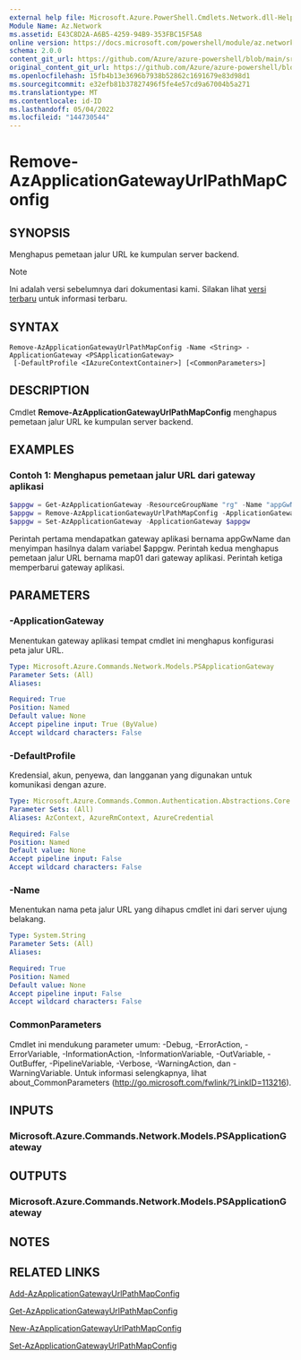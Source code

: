 ```yaml
---
external help file: Microsoft.Azure.PowerShell.Cmdlets.Network.dll-Help.xml
Module Name: Az.Network
ms.assetid: E43C8D2A-A6B5-4259-94B9-353FBC15F5A8
online version: https://docs.microsoft.com/powershell/module/az.network/remove-azapplicationgatewayurlpathmapconfig
schema: 2.0.0
content_git_url: https://github.com/Azure/azure-powershell/blob/main/src/Network/Network/help/Remove-AzApplicationGatewayUrlPathMapConfig.md
original_content_git_url: https://github.com/Azure/azure-powershell/blob/main/src/Network/Network/help/Remove-AzApplicationGatewayUrlPathMapConfig.md
ms.openlocfilehash: 15fb4b13e3696b7938b52862c1691679e83d98d1
ms.sourcegitcommit: e32efb81b37827496f5fe4e57cd9a67004b5a271
ms.translationtype: MT
ms.contentlocale: id-ID
ms.lasthandoff: 05/04/2022
ms.locfileid: "144730544"
---
```

# Remove-AzApplicationGatewayUrlPathMapConfig

## SYNOPSIS
Menghapus pemetaan jalur URL ke kumpulan server backend.

> [!NOTE]
>Ini adalah versi sebelumnya dari dokumentasi kami. Silakan lihat [versi terbaru](/powershell/module/az.network/remove-azapplicationgatewayurlpathmapconfig) untuk informasi terbaru.

## SYNTAX

```
Remove-AzApplicationGatewayUrlPathMapConfig -Name <String> -ApplicationGateway <PSApplicationGateway>
 [-DefaultProfile <IAzureContextContainer>] [<CommonParameters>]
```

## DESCRIPTION
Cmdlet **Remove-AzApplicationGatewayUrlPathMapConfig** menghapus pemetaan jalur URL ke kumpulan server backend.

## EXAMPLES

### Contoh 1: Menghapus pemetaan jalur URL dari gateway aplikasi
```powershell
$appgw = Get-AzApplicationGateway -ResourceGroupName "rg" -Name "appGwName"
$appgw = Remove-AzApplicationGatewayUrlPathMapConfig -ApplicationGateway $appgw -Name "map01"
$appgw = Set-AzApplicationGateway -ApplicationGateway $appgw
```

Perintah pertama mendapatkan gateway aplikasi bernama appGwName dan menyimpan hasilnya dalam variabel $appgw.
Perintah kedua menghapus pemetaan jalur URL bernama map01 dari gateway aplikasi.
Perintah ketiga memperbarui gateway aplikasi.

## PARAMETERS

### -ApplicationGateway
Menentukan gateway aplikasi tempat cmdlet ini menghapus konfigurasi peta jalur URL.

```yaml
Type: Microsoft.Azure.Commands.Network.Models.PSApplicationGateway
Parameter Sets: (All)
Aliases:

Required: True
Position: Named
Default value: None
Accept pipeline input: True (ByValue)
Accept wildcard characters: False
```

### -DefaultProfile
Kredensial, akun, penyewa, dan langganan yang digunakan untuk komunikasi dengan azure.

```yaml
Type: Microsoft.Azure.Commands.Common.Authentication.Abstractions.Core.IAzureContextContainer
Parameter Sets: (All)
Aliases: AzContext, AzureRmContext, AzureCredential

Required: False
Position: Named
Default value: None
Accept pipeline input: False
Accept wildcard characters: False
```

### -Name
Menentukan nama peta jalur URL yang dihapus cmdlet ini dari server ujung belakang.

```yaml
Type: System.String
Parameter Sets: (All)
Aliases:

Required: True
Position: Named
Default value: None
Accept pipeline input: False
Accept wildcard characters: False
```

### CommonParameters
Cmdlet ini mendukung parameter umum: -Debug, -ErrorAction, -ErrorVariable, -InformationAction, -InformationVariable, -OutVariable, -OutBuffer, -PipelineVariable, -Verbose, -WarningAction, dan -WarningVariable. Untuk informasi selengkapnya, lihat about_CommonParameters (http://go.microsoft.com/fwlink/?LinkID=113216).

## INPUTS

### Microsoft.Azure.Commands.Network.Models.PSApplicationGateway

## OUTPUTS

### Microsoft.Azure.Commands.Network.Models.PSApplicationGateway

## NOTES

## RELATED LINKS

[Add-AzApplicationGatewayUrlPathMapConfig](./Add-AzApplicationGatewayUrlPathMapConfig.md)

[Get-AzApplicationGatewayUrlPathMapConfig](./Get-AzApplicationGatewayUrlPathMapConfig.md)

[New-AzApplicationGatewayUrlPathMapConfig](./New-AzApplicationGatewayUrlPathMapConfig.md)

[Set-AzApplicationGatewayUrlPathMapConfig](./Set-AzApplicationGatewayUrlPathMapConfig.md)


